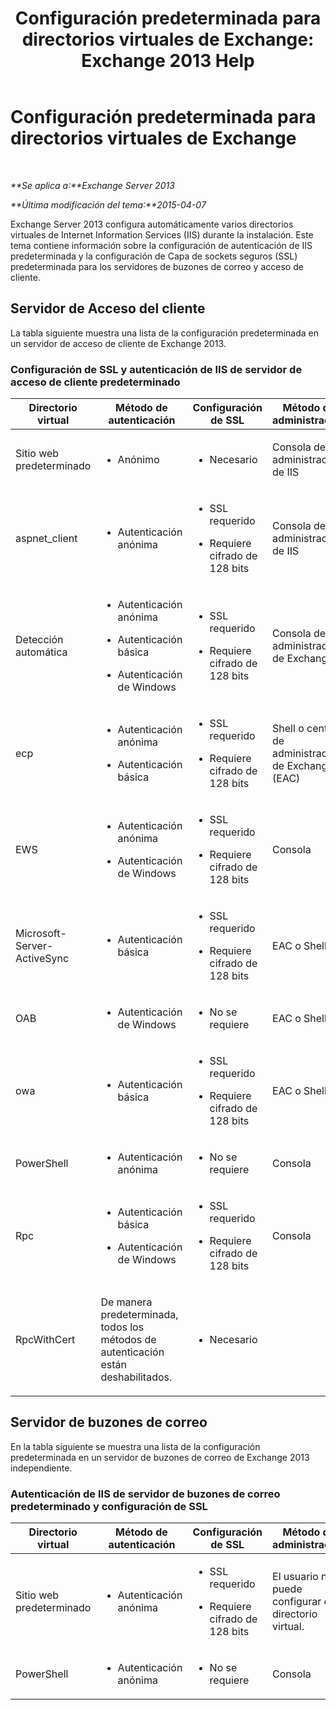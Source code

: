 ﻿---
title: 'Configuración predeterminada para directorios virtuales de Exchange: Exchange 2013 Help'
TOCTitle: Configuración predeterminada para directorios virtuales de Exchange
ms:assetid: d2d89ce6-4721-4737-a325-fba5ad9422e0
ms:mtpsurl: https://technet.microsoft.com/es-es/library/Gg247612(v=EXCHG.150)
ms:contentKeyID: 52062063
ms.date: 04/23/2018
mtps_version: v=EXCHG.150
ms.translationtype: HT
---

# Configuración predeterminada para directorios virtuales de Exchange

 

_**Se aplica a:**Exchange Server 2013_

_**Última modificación del tema:**2015-04-07_

Exchange Server 2013 configura automáticamente varios directorios virtuales de Internet Information Services (IIS) durante la instalación. Este tema contiene información sobre la configuración de autenticación de IIS predeterminada y la configuración de Capa de sockets seguros (SSL) predeterminada para los servidores de buzones de correo y acceso de cliente.

## Servidor de Acceso del cliente

La tabla siguiente muestra una lista de la configuración predeterminada en un servidor de acceso de cliente de Exchange 2013.

### Configuración de SSL y autenticación de IIS de servidor de acceso de cliente predeterminado

<table>
<colgroup>
<col style="width: 25%" />
<col style="width: 25%" />
<col style="width: 25%" />
<col style="width: 25%" />
</colgroup>
<thead>
<tr class="header">
<th>Directorio virtual</th>
<th>Método de autenticación</th>
<th>Configuración de SSL</th>
<th>Método de administración</th>
</tr>
</thead>
<tbody>
<tr class="odd">
<td><p>Sitio web predeterminado</p></td>
<td><ul>
<li><p>Anónimo</p></li>
</ul></td>
<td><ul>
<li><p>Necesario</p></li>
</ul></td>
<td><p>Consola de administración de IIS</p></td>
</tr>
<tr class="even">
<td><p>aspnet_client</p></td>
<td><ul>
<li><p>Autenticación anónima</p></li>
</ul></td>
<td><ul>
<li><p>SSL requerido</p></li>
<li><p>Requiere cifrado de 128 bits</p></li>
</ul></td>
<td><p>Consola de administración de IIS</p></td>
</tr>
<tr class="odd">
<td><p>Detección automática</p></td>
<td><ul>
<li><p>Autenticación anónima</p></li>
<li><p>Autenticación básica</p></li>
<li><p>Autenticación de Windows</p></li>
</ul></td>
<td><ul>
<li><p>SSL requerido</p></li>
<li><p>Requiere cifrado de 128 bits</p></li>
</ul></td>
<td><p>Consola de administración de Exchange</p></td>
</tr>
<tr class="even">
<td><p>ecp</p></td>
<td><ul>
<li><p>Autenticación anónima</p></li>
<li><p>Autenticación básica</p></li>
</ul></td>
<td><ul>
<li><p>SSL requerido</p></li>
<li><p>Requiere cifrado de 128 bits</p></li>
</ul></td>
<td><p>Shell o centro de administración de Exchange (EAC)</p></td>
</tr>
<tr class="odd">
<td><p>EWS</p></td>
<td><ul>
<li><p>Autenticación anónima</p></li>
<li><p>Autenticación de Windows</p></li>
</ul></td>
<td><ul>
<li><p>SSL requerido</p></li>
<li><p>Requiere cifrado de 128 bits</p></li>
</ul></td>
<td><p>Consola</p></td>
</tr>
<tr class="even">
<td><p>Microsoft-Server-ActiveSync</p></td>
<td><ul>
<li><p>Autenticación básica</p></li>
</ul></td>
<td><ul>
<li><p>SSL requerido</p></li>
<li><p>Requiere cifrado de 128 bits</p></li>
</ul></td>
<td><p>EAC o Shell</p></td>
</tr>
<tr class="odd">
<td><p>OAB</p></td>
<td><ul>
<li><p>Autenticación de Windows</p></li>
</ul></td>
<td><ul>
<li><p>No se requiere</p></li>
</ul></td>
<td><p>EAC o Shell</p></td>
</tr>
<tr class="even">
<td><p>owa</p></td>
<td><ul>
<li><p>Autenticación básica</p></li>
</ul></td>
<td><ul>
<li><p>SSL requerido</p></li>
<li><p>Requiere cifrado de 128 bits</p></li>
</ul></td>
<td><p>EAC o Shell</p></td>
</tr>
<tr class="odd">
<td><p>PowerShell</p></td>
<td><ul>
<li><p>Autenticación anónima</p></li>
</ul></td>
<td><ul>
<li><p>No se requiere</p></li>
</ul></td>
<td><p>Consola</p></td>
</tr>
<tr class="even">
<td><p>Rpc</p></td>
<td><ul>
<li><p>Autenticación básica</p></li>
<li><p>Autenticación de Windows</p></li>
</ul></td>
<td><ul>
<li><p>SSL requerido</p></li>
<li><p>Requiere cifrado de 128 bits</p></li>
</ul></td>
<td><p>Consola</p></td>
</tr>
<tr class="odd">
<td><p>RpcWithCert</p></td>
<td><p>De manera predeterminada, todos los métodos de autenticación están deshabilitados.</p></td>
<td><ul>
<li><p>Necesario</p></li>
</ul></td>
<td><p> </p></td>
</tr>
</tbody>
</table>


## Servidor de buzones de correo

En la tabla siguiente se muestra una lista de la configuración predeterminada en un servidor de buzones de correo de Exchange 2013 independiente.

### Autenticación de IIS de servidor de buzones de correo predeterminado y configuración de SSL

<table>
<colgroup>
<col style="width: 25%" />
<col style="width: 25%" />
<col style="width: 25%" />
<col style="width: 25%" />
</colgroup>
<thead>
<tr class="header">
<th>Directorio virtual</th>
<th>Método de autenticación</th>
<th>Configuración de SSL</th>
<th>Método de administración</th>
</tr>
</thead>
<tbody>
<tr class="odd">
<td><p>Sitio web predeterminado</p></td>
<td><ul>
<li><p>Autenticación anónima</p></li>
</ul></td>
<td><ul>
<li><p>SSL requerido</p></li>
<li><p>Requiere cifrado de 128 bits</p></li>
</ul></td>
<td><p>El usuario no puede configurar este directorio virtual.</p></td>
</tr>
<tr class="even">
<td><p>PowerShell</p></td>
<td><ul>
<li><p>Autenticación anónima</p></li>
</ul></td>
<td><ul>
<li><p>No se requiere</p></li>
</ul></td>
<td><p>Consola</p></td>
</tr>
</tbody>
</table>


